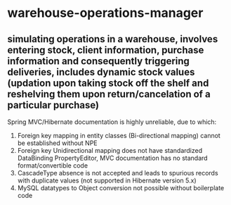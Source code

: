 # warehouse-operations-manager
simulating operations in a warehouse, involves entering stock, client information, purchase information and consequently triggering deliveries, includes dynamic stock values (updation upon taking stock off the shelf and reshelving them upon return/cancelation of a particular purchase) 
-------------------------------------------------------------------------------------------------------------------------------------------
Spring MVC/Hibernate documentation is highly unreliable, due to which:
1. Foreign key mapping in entity classes (Bi-directional mapping) cannot be established without NPE
2. Foreign key Unidirectional mapping does not have standardized DataBinding PropertyEditor, MVC documentation has no standard format/convertible code
3. CascadeType absence is not accepted and leads to spurious records with duplicate values (not supported in Hibernate version 5.x)
6. MySQL datatypes to Object conversion not possible without boilerplate code

